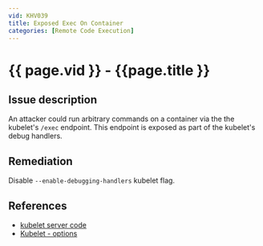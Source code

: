 ```yaml
---
vid: KHV039
title: Exposed Exec On Container
categories: [Remote Code Execution]
---
```


# {{ page.vid }} - {{page.title }}

## Issue description

An attacker could run arbitrary commands on a container via the the kubelet's `/exec` endpoint. This endpoint is exposed as part of the kubelet's debug handlers.

## Remediation

Disable `--enable-debugging-handlers` kubelet flag.

## References

- [kubelet server code](https://github.com/kubernetes/kubernetes/blob/4a6935b31fcc4d1498c977d90387e02b6b93288f/pkg/kubelet/server/server.go)
- [Kubelet - options](https://kubernetes.io/docs/reference/command-line-tools-reference/kubelet/#options)